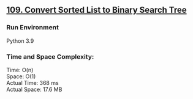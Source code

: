 ## [109. Convert Sorted List to Binary Search Tree](https://leetcode.com/problems/convert-sorted-list-to-binary-search-tree/)

### Run Environment
Python 3.9

### Time and Space Complexity:
Time: O(n)  
Space: O(1)  
Actual Time: 368 ms  
Actual Space: 17.6 MB
